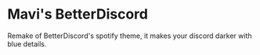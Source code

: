 # Mavi's BetterDiscord

Remake of BetterDiscord's spotify theme,
it makes your discord darker with blue details.
